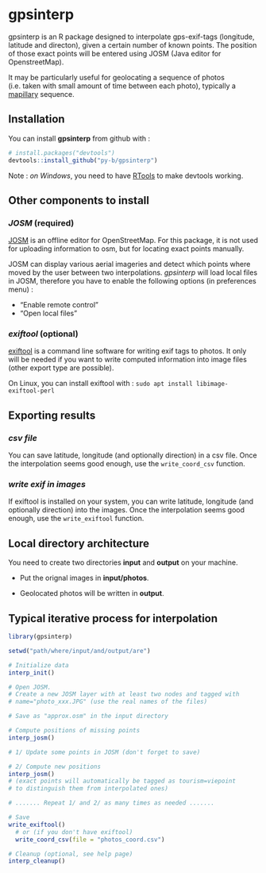 
<!-- README.md is generated from README.Rmd. Please edit that file -->

# gpsinterp

gpsinterp is an R package designed to interpolate gps-exif-tags
(longitude, latitude and directon), given a certain number of known
points. The position of those exact points will be entered using JOSM
(Java editor for OpenstreetMap).

It may be particularly useful for geolocating a sequence of photos
(i.e. taken with small amount of time between each photo), typically a
[mapillary](http://mapillary.com/app) sequence.

## Installation

You can install **gpsinterp** from github with :

``` r
# install.packages("devtools")
devtools::install_github("py-b/gpsinterp")
```

Note : *on Windows*, you need to have
[RTools](https://cran.r-project.org/bin/windows/Rtools) to make devtools
working.

## Other components to install

### *JOSM* (required)

[JOSM](http://josm.openstreetmap.de) is an offline editor for
OpenStreetMap. For this package, it is not used for uploading
information to osm, but for locating exact points manually.

JOSM can display various aerial imageries and detect which points where
moved by the user between two interpolations. *gpsinterp* will load
local files in JOSM, therefore you have to enable the following options
(in preferences menu) :

-   “Enable remote control”
-   “Open local files”

### *exiftool* (optional)

[exiftool](http://sno.phy.queensu.ca/~phil/exiftool/) is a command line
software for writing exif tags to photos. It only will be needed if you
want to write computed information into image files (other export type
are possible).

On Linux, you can install exiftool with :
`sudo apt install libimage-exiftool-perl`

## Exporting results

### *csv file*

You can save latitude, longitude (and optionally direction) in a csv
file. Once the interpolation seems good enough, use the
`write_coord_csv` function.

### *write exif in images*

If exiftool is installed on your system, you can write latitude,
longitude (and optionally direction) into the images. Once the
interpolation seems good enough, use the `write_exiftool` function.

## Local directory architecture

You need to create two directories **input** and **output** on your
machine.

-   Put the orignal images in **input/photos**.

-   Geolocated photos will be written in **output**.

## Typical iterative process for interpolation

``` r
library(gpsinterp)

setwd("path/where/input/and/output/are")

# Initialize data
interp_init()

# Open JOSM.
# Create a new JOSM layer with at least two nodes and tagged with
# name="photo_xxx.JPG" (use the real names of the files)

# Save as "approx.osm" in the input directory

# Compute positions of missing points
interp_josm()

# 1/ Update some points in JOSM (don't forget to save)

# 2/ Compute new positions
interp_josm()
# (exact points will automatically be tagged as tourism=viepoint
# to distinguish them from interpolated ones)

# ....... Repeat 1/ and 2/ as many times as needed .......

# Save
write_exiftool()
  # or (if you don't have exiftool)
  write_coord_csv(file = "photos_coord.csv")

# Cleanup (optional, see help page)
interp_cleanup()
```
